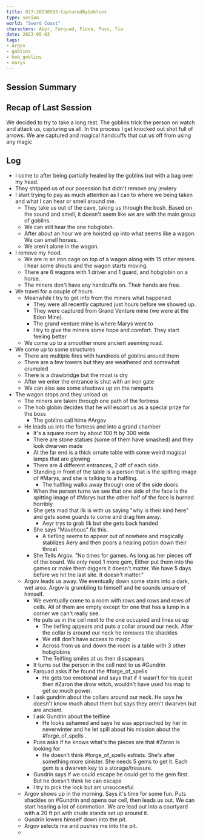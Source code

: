 ```yaml
---
title: 027-20230503-CapturedByGoblins
type: sesion
world: "Sword Coast"
characters: Aeyr, Farquad, Fiona, Puss, Tia
date: 2023-05-03
tags: 
- Argov
- goblins
- hob_goblins
- marys
---
```


## Session Summary

## Recap of Last Session
We decided to try to take a long rest. The goblins trick the person on watch and attack us, capturing us all.  In the process I get knocked out shot full of arrows. We are captured and magical handcuffs that cut us off from using any magic

## Log
* I come to after being partially healed by the goblins but with a bag over my head. 
* They stripped us of our posession but didn't remove any jewlery
* I start trying to pay as much attention as I can to where we being taken and what I can hear or smell around me. 
	* They take us out of the cave, taking us through the bush. Based on the sound and smell, it doesn't seem like we are with the main group of goblins. 
	* We can still hear the one hobglobin.
	* After about an hour we are hoisted up into what seems like a wagon. We can smell horses.
	* We aren't alone in the wagon.
* I remove my hood.
	* We are in an iron cage on top of a wagon along with 15 other miners. I hear some shouts and the wagon starts moving. 
	* There are 6 wagons with 1 driver and 1 guard, and hobglobin on a horse.
	* The miners don't have any handcuffs on. Their hands are free.
* We travel for a couple of hours
	* Meanwhile I try to get info from the miners what happened
		* They were all recently captured just hours before we showed up.
		* They were captured from Grand Venture mine (we were at the Eden Mine).
		* The grand venture mine is where Marys went to
		* I try to give the miners some hope and comfort. They start feeling better
	* We come up to a smoother more ancient seeming road.
* We come up to some structures
	* There are multiple fires with hundreds of goblins around them
	* There are a few towers but they are weathered and somewhat crumpled
	* There is a drawbridge but the moat is dry
	* After we enter the entrance is shut with an iron gate
	* We can also see some shadows up on the ramparts
* The wagon stops and they unload us
	* The miners are taken through one path of the fortress
	* The hob globin decides that he will escort us as a special prize for the boss
		* The goblins call hime #Argov
	* He leads us into the fortress and into a grand chamber
		* It's a square room by about 100 ft by 300 wide
		* There are stone statues (some of them have smashed) and they look dwarven made
		* At the far end is a thick ornate table with some weird magical lamps that are glowing
		* There are 4 different entrances, 2 off of each side.
		* Standing in front of the table is a person that is the spitting image of #Marys, and she is talking to a halfling.
			* The halfling walks away through one of the side doors
		* When the person turns we see that one side of the face is the spitting image of #Marys but the other half of the face is burned horribly
		* She gets mad that Ilk is with us saying "why is their kind here" and gets some guards to come and drag him away.
			* Aeyr trys to grab Ilk but she gets back handed
		* She says "Mavehous" fix this.
			* A tiefling seems to appear out of nowhere and magically stablizes Aery and then poors a healing potion down their throat
		* She Tells Argov. "No times for games. As long as her pieces off of the board. We only need 1 more gem, Either put them into the games or make them diggers it doesn't matter. We have 5 days before we hit the last site. It doesn't matter."
	* Argov leads us away. We eventually down some stairs into a dark, wet area. Argov is grumbling to himself and he sounds unsure of himself.
		- We eventually come to a room with rows and rows and rows of cells. All of them are empty except for one that has a lump in a corner we can't really see.
		- He puts us in the cell next to the one occupied and lines us up
			- The tiefling appears and puts a collar around our neck. After the collar is around our neck he removes the shackles
			- We still don't have access to magic
			- Across from us and down the room is a table with 3 other hobglobins
			- The Teifling smiles at us then dissapears 
		- It turns out the person in the cell next to us #Gundrin 
		- Farquad asks if he found the #forge_of_spells 
			- He gets too emotional and says that if it wasn't for his quest then #Zaron the drow witch, wouldn't have used his map to get so much power.
		- I ask gundrin about the collars around our neck. He says he doesn't know much about them but says they aren't dwarven but are ancient. 
		- I ask Gundrin about the teifline
			- He looks ashamed and  says he was approached by her in neverwinter and he let spill about his mission about the #forge_of_spells . 
		- Puss asks if he knows what's the pieces are that #Zaron is looking for
			- He doesn't think #forge_of_spells exhists. She's after something more sinister. She needs 5 gems to get it. Each gem is a dwarven key to a storage/treasure. 
		- Gundrin says if we could escape he could get to the gem first. But he doesn't think he can escape
		- I try to pick the lock but am unsuccesful 
	- Argov shows up in the morning. Says it's time for some fun. Puts shackles on #Gundrin and opens our cell, then leads us out. We can start hearing a lot of commotion. We are lead out into a courtyard with a 20 ft pit with crude stands set up around it.
	- Gundrin lowers himself down into the pit.
	- Argov selects me and pushes me into the pit.
	- 